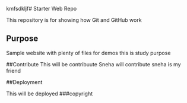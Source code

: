 kmfsdkljf# Starter Web Repo

This repository is for showing how Git and GitHub work

## Purpose

Sample website with plenty of files for demos
this is study purpose

##Contribute
This will be contribuute
Sneha will contribute
sneha is my friend


##Deployment


This will be deployed
###copyright
